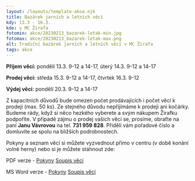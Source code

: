 ```yaml
---
layout: /layouts/template-akce.njk
title: Bazárek jarních a letních věcí
kdy: 13.3 - 16.3.
kde: v MC Žirafa
fotomin: akce/20230213_bazarek-letak-min.jpg
fotomax: akce/20230213_bazarek-letak-max.png
alt: Tradiční bazárek jarních a letních věcí v MC Žirafa
tags: akce
---
```


**Příjem věcí:**    pondělí 13.3. 9-12 a 14-17,
                úterý 14.3. 9-12 a 14-17

**Prodej věcí:**    středa 15.3. 9-12 a 14-17,
                čtvrtek 16.3. 9-12

**Výdej věcí:**     pondělí 20.3. 9-12 a 14-17

Z kapacitních důvodů bude omezen počet prodávajících i počet věcí k prodeji (max. 50 ks). Ze stejného důvodu nepřijímáme k prodeji ani kočárky. Budeme rády, když si něco hezkého vyberete a svým nákupem Žirafku podpoříte. V případě zájmu o prodej vašich věcí se, prosíme, obraťte na paní **Janu Vávrovou** na tel. **731 959 828**. Přidělí vám pořadové číslo a domluvíte se spolu na bližších podrobnostech.

Pokyny a seznam věcí si můžete vyzvednout přímo v centru (v době konání volné herny) nebo si je můžete stáhnout zde:

<span class="pdf-icon">PDF verze</span> - <a href="/images/akce/download/bazarek_pokyny.pdf">Pokyny</a> <a href="/images/akce/download/soupis_zbozi_bazarek.pdf">Soupis věcí</a>


<span class="word-icon">MS Word verze</span> - <a href="/images/akce/download/bazarek_pokyny.doc">Pokyny</a> <a href="/images/akce/download/soupis_zbozi_bazarek.docx">Soupis věcí</a>